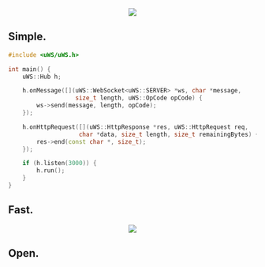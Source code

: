 <div align="center"><img src="misc/images/logo.png"/></div>

## Simple.
```c++
#include <uWS/uWS.h>

int main() {
    uWS::Hub h;

    h.onMessage([](uWS::WebSocket<uWS::SERVER> *ws, char *message,
                   size_t length, uWS::OpCode opCode) {
        ws->send(message, length, opCode);
    });

    h.onHttpRequest([](uWS::HttpResponse *res, uWS::HttpRequest req,
                    char *data, size_t length, size_t remainingBytes) {
        res->end(const char *, size_t);
    });

    if (h.listen(3000)) {
        h.run();
    }
}
```

## Fast.
<div align="center"><img src="misc/images/overview.png"/></div>

## Open.
